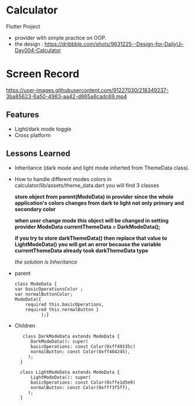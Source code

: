 
# Calculator

Flutter Project 

- provider with simple practice on OOP.
- the design : https://dribbble.com/shots/9631225--Design-for-DailyUi-Day004-Calculator

# Screen Record


https://user-images.githubusercontent.com/91227030/218349237-3ba85623-6a50-4983-aa42-d865a8cadc69.mp4



## Features

- Light/dark mode toggle
- Cross platform





## Lessons Learned

- Inheritance (dark mode and light mode inherted from ThemeData class).

- How to handle different modes colors 
   in calculator/lib/assets/theme_data.dart
   you will find 3 classes

    
    **store object from parent(ModeData) in provider since the whole application's colors changes from dark to light not only primary and secondary color**
    

    **when user change mode this object will be changed in setting provider  ModeData currentThemeData = DarkModeData();**

    **if you try to store darkThemeData() then replace that value to LightModeData() you will get an error because the variable currentThemeData already took darkThemeData type**

    *the solution is Inheritance*

- parent

      class ModeData {
      var basicOperationsColor ;
      var normalButtonColor;
      ModeData({
          required this.basicOperations,
          required this.normalButton }
                );}

- Children

         class DarkModeData extends ModeData {
            DarkModeData(): super(
            basicOperations: const Color(0xff49335c)
            normalButton: const Color(0xff404245),
           );
        }

        class LightModeData extends ModeData {
            LightModeData(): super(
            basicOperations: const Color(0xffe1d5e9)
            normalButton: const Color(0xfff3f5f7),
           );
        }

